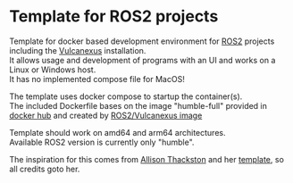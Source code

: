 # Template for ROS2 projects

Template for docker based development environment for <a href="https://www.ros.org/">ROS2</a> projects including the <a href="https://vulcanexus.org/" target=_blank>Vulcanexus</a> installation.<br>
It allows usage and development of programs with an UI and works on a Linux or Windows host.<br>
It has no implemented compose file for MacOS!
<p>
The template uses docker compose to startup the container(s).<br>
The included Dockerfile bases on the image "humble-full" provided in <a href="https://hub.docker.com/r/stepkun/vulcanexus" target=_blank> docker hub</a> and 
created by <a href="https://github.com/stepkun/dockerfiles/tree/main/vulcanexus" target=_blank>ROS2/Vulcanexus image</a>
<p>
Template should work on amd64 and arm64 architectures.<br>
Available ROS2 version is currently only "humble".
<p>
The inspiration for this comes from <a href="https://www.allisonthackston.com/articles/vscode-docker-ros2.html">Allison Thackston</a> and her <a href="https://github.com/athackst/vscode_ros2_workspace">template</a>, so all credits goto her.
